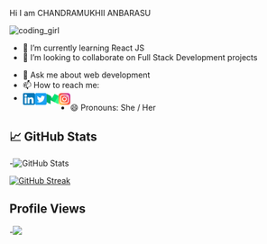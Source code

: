Hi I am CHANDRAMUKHII ANBARASU

![coding_girl](https://user-images.githubusercontent.com/91167654/186677381-86fa583e-c48d-4ad5-a52f-4efbf3cf32ff.gif)

<!-- - 🔭 I’m currently working on  -->
- 🌱 I’m currently learning React JS
- 👯 I’m looking to collaborate on Full Stack Development projects
<!-- - 🤔 I’m looking for help with ... -->
- 💬 Ask me about web development
- 📫 How to reach me:
-   <a href="https://www.linkedin.com/in/chandramukhii-anbarasu/"><img align="left" src="https://raw.githubusercontent.com/CHANDRAMUKHII/CHANDRAMUKHII/main/images/linkedin.png" alt="chandramukhii | LinkedIn" width="21px"/></a>
 <a href="https://twitter.com/Mukhii30?t=QxFirnM267OypAOfN2oRFA&s=09"><img align="left" src="https://raw.githubusercontent.com/CHANDRAMUKHII/CHANDRAMUKHII/main/images/twitter.png" alt="chandramukhii | Twitter" width="21px"/></a>
 <a href="https://medium.com/@chandramukhiianbarasu"><img align="left" src="https://raw.githubusercontent.com/CHANDRAMUKHII/CHANDRAMUKHII/main/images/medium.png" alt="chandramukhii | Medium" width="21px"/></a>
 <a href="https://www.instagram.com/mukhii_anbarasu/"><img align="left" src="https://raw.githubusercontent.com/CHANDRAMUKHII/CHANDRAMUKHII/main/images/instagram.png" alt="chandramukhii | Instagram" width="21px"/></a>
- 😄 Pronouns: She / Her
<!-- - ⚡ Fun fact: ... -->


 
## 📈 GitHub Stats
-![GitHub Stats](https://github-readme-stats.vercel.app/api?username=CHANDRAMUKHII&theme=radical)

[![GitHub Streak](https://github-readme-streak-stats.herokuapp.com/?user=CHANDRAMUKHII&theme=dark)](https://git.io/streak-stats)

## Profile Views
-![](https://komarev.com/ghpvc/?username=CHANDRAMUKHII&color=ff69b4&style=plastic)
 
 
